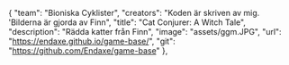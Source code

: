 {
    "team": "Bioniska Cyklister",
    "creators": "Koden är skriven av mig. 'Bilderna är gjorda av Finn",
    "title": "Cat Conjurer: A Witch Tale",
    "description": "Rädda katter från Finn",
    "image": "assets/ggm.JPG",
    "url": "https://endaxe.github.io/game-base/",
    "git": "https://github.com/Endaxe/game-base"
},